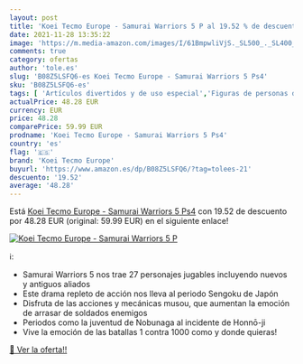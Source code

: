 ```yaml
---
layout: post
title: 'Koei Tecmo Europe - Samurai Warriors 5 P al 19.52 % de descuento'
date: 2021-11-28 13:35:22
image: 'https://m.media-amazon.com/images/I/61BmpwliVjS._SL500_._SL400_.jpg'
comments: true
category: ofertas
author: 'tole.es'
slug: 'B08Z5LSFQ6-es Koei Tecmo Europe - Samurai Warriors 5 Ps4'
sku: 'B08Z5LSFQ6-es'
tags: [ 'Artículos divertidos y de uso especial','Figuras de personas de juguete para niños','Hardware y juegos para PlayStation 4','Juegos para PlayStation 4','Juguetes','Juguetes y juegos','Muñecos y figuras','Ropa','Ropa merchandising de videojuegos','Videojuegos','koei tecmo europe','ps4', ]
actualPrice: 48.28 EUR
currency: EUR
price: 48.28
comparePrice: 59.99 EUR
prodname: 'Koei Tecmo Europe - Samurai Warriors 5 Ps4'
country: 'es'
flag: '🇪🇸'
brand: 'Koei Tecmo Europe'
buyurl: 'https://www.amazon.es/dp/B08Z5LSFQ6/?tag=tolees-21'
descuento: '19.52'
average: '48.28'
---
```


Está [Koei Tecmo Europe - Samurai Warriors 5 Ps4](https://www.amazon.es/dp/B08Z5LSFQ6/?tag=tolees-21) con 19.52 de descuento por 48.28 EUR (original: 59.99 EUR) en el siguiente enlace!

[![Koei Tecmo Europe - Samurai Warriors 5 P](https://m.media-amazon.com/images/I/61BmpwliVjS._SL500_._SL400_.jpg)](https://www.amazon.es/dp/B08Z5LSFQ6/?tag=tolees-21)

ℹ️:

- Samurai Warriors 5 nos trae 27 personajes jugables incluyendo nuevos y antiguos aliados
- Este drama repleto de acción nos lleva al periodo Sengoku de Japón
- Disfruta de las acciones y mecánicas musou, que aumentan la emoción de arrasar de soldados enemigos
- Periodos como la juventud de Nobunaga al incidente de Honnō-ji
- Vive la emoción de las batallas 1 contra 1000 como y donde quieras!

[🛒 Ver la oferta!!](https://www.amazon.es/dp/B08Z5LSFQ6/?tag=tolees-21)
